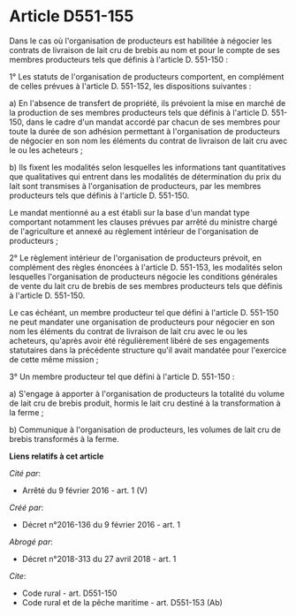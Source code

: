 # Article D551-155

Dans le cas où l'organisation de producteurs est habilitée à négocier les contrats de livraison de lait cru de brebis au nom
et pour le compte de ses membres producteurs tels que définis à l'article D. 551-150 : 

1° Les statuts de l'organisation de producteurs comportent, en complément de celles prévues à l'article D. 551-152, les
dispositions suivantes : 

a) En l'absence de transfert de propriété, ils prévoient la mise en marché de la production de ses membres producteurs tels
que définis à l'article D. 551-150, dans le cadre d'un mandat accordé par chacun de ses membres pour toute la durée de son
adhésion permettant à l'organisation de producteurs de négocier en son nom les éléments du contrat de livraison de lait cru
avec le ou les acheteurs ; 

b) Ils fixent les modalités selon lesquelles les informations tant quantitatives que qualitatives qui entrent dans les
modalités de détermination du prix du lait sont transmises à l'organisation de producteurs, par les membres producteurs tels
que définis à l'article D. 551-150. 

Le mandat mentionné au a est établi sur la base d'un mandat type comportant notamment les clauses prévues par arrêté du
ministre chargé de l'agriculture et annexé au règlement intérieur de l'organisation de producteurs ; 

2° Le règlement intérieur de l'organisation de producteurs prévoit, en complément des règles énoncées à l'article D. 551-153,
les modalités selon lesquelles l'organisation de producteurs négocie les conditions générales de vente du lait cru de brebis
de ses membres producteurs tels que définis à l'article D. 551-150. 

Le cas échéant, un membre producteur tel que défini à l'article D. 551-150 ne peut mandater une organisation de producteurs
pour négocier en son nom les éléments du contrat de livraison de lait cru avec le ou les acheteurs, qu'après avoir été
régulièrement libéré de ses engagements statutaires dans la précédente structure qu'il avait mandatée pour l'exercice de
cette même mission ; 

3° Un membre producteur tel que défini à l'article D. 551-150 : 

a) S'engage à apporter à l'organisation de producteurs la totalité du volume de lait cru de brebis produit, hormis le lait
cru destiné à la transformation à la ferme ; 

b) Communique à l'organisation de producteurs, les volumes de lait cru de brebis transformés à la ferme.

**Liens relatifs à cet article**

_Cité par_:

  - Arrêté du 9 février 2016 - art. 1 (V)

_Créé par_:

  - Décret n°2016-136 du 9 février 2016 - art. 1

_Abrogé par_:

  - Décret n°2018-313 du 27 avril 2018 - art. 1

_Cite_:

  - Code rural - art. D551-150
  - Code rural et de la pêche maritime - art. D551-153 (Ab)
